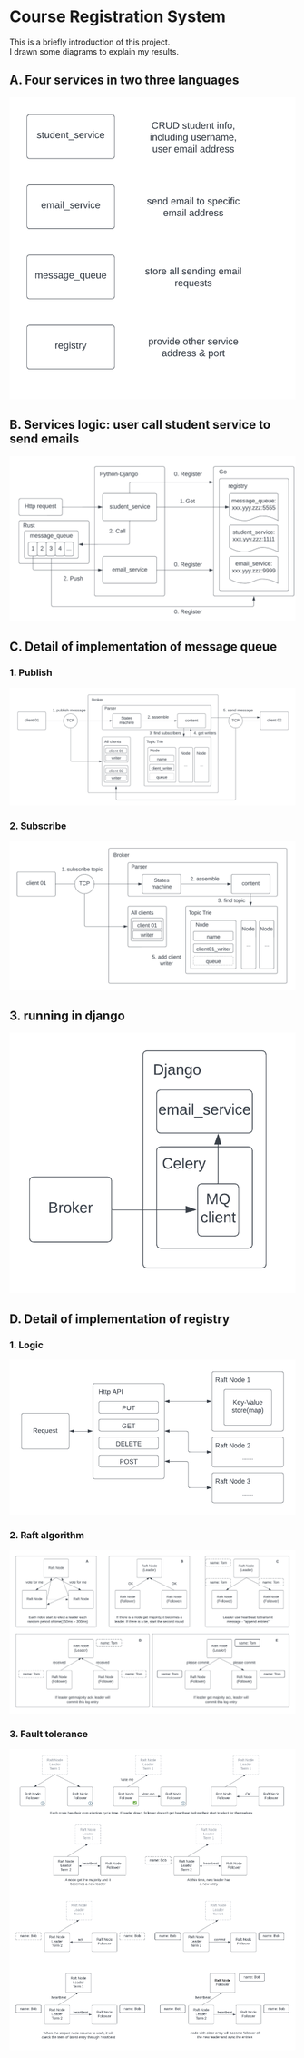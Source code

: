 # Course Registration System  
This is a briefly introduction of this project.  
I drawn some diagrams to explain my results.  

## A. Four services in two three languages

![image](https://github.com/TotallyNewGuy/courseregistration/blob/main/picture/services.png)

## B. Services logic: user call student service to send emails
![image](https://github.com/TotallyNewGuy/courseregistration/blob/main/picture/services_logic.png)

## C. Detail of implementation of message queue  
### 1. Publish

![image](https://github.com/TotallyNewGuy/courseregistration/blob/main/picture/mq_publish.png)  

### 2. Subscribe

![image](https://github.com/TotallyNewGuy/courseregistration/blob/main/picture/mq_subscribe.png)  

## 3. running in django

![image](https://github.com/TotallyNewGuy/courseregistration/blob/main/picture/run_in_django.png)  

## D. Detail of implementation of registry  
### 1. Logic
![image](https://github.com/TotallyNewGuy/courseregistration/blob/main/picture/registry-logic.png)  

### 2. Raft algorithm
![image](https://github.com/TotallyNewGuy/courseregistration/blob/main/picture/raft%20logic.png)  

### 3. Fault tolerance
![image](https://github.com/TotallyNewGuy/courseregistration/blob/main/picture/raft-consensus.png)  
